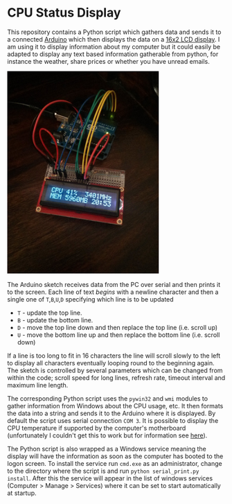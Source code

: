 CPU Status Display
==================

This repository contains a Python script which gathers data and sends it to a connected [Arduino](http://arduino.cc/en/Main/arduinoBoardUno) which then displays the data on a [16x2 LCD display](https://www.sparkfun.com/products/709). I am using it to display information about my computer but it could easily be adapted to display any text based information gatherable from python, for instance the weather, share prices or whether you have unread emails.

<img src="example.jpg" alt="The display in action" style="width: 350px;"/>

The Arduino sketch receives data from the PC over serial and then prints it to the screen. Each line of text *begins* with a newline character and then a single one of `T`,`B`,`U`,`D` specifying which line is to be updated
 * `T` - update the top line.
 * `B` - update the bottom line.
 * `D` - move the top line down and then replace the top line (i.e. scroll up)
 * `U` - move the bottom line up and then replace the bottom line (i.e. scroll down)
 
If a line is too long to fit in 16 characters the line will scroll slowly to the left to display all characters eventually looping round to the beginning again. The sketch is controlled by several parameters which can be changed from within the code; scroll speed for long lines, refresh rate, timeout interval and maximum line length.
 
The corresponding Python script uses the `pywin32` and `wmi` modules to gather information from Windows about the CPU usage, etc. It then formats the data into a string and sends it to the Arduino where it is displayed. By default the script uses serial connection `COM 3`. It is possible to display the CPU temperature if supported by the computer's motherboard (unfortunately I couldn't get this to work but for information see [here](http://stackoverflow.com/questions/10776802/which-python-module-is-used-to-read-cpu-temperature-and-processor-fan-speed-in-w)).
 
The Python script is also wrapped as a Windows service meaning the display will have the information as soon as the computer has booted to the logon screen. To install the service run `cmd.exe` as an administrator, change to the directory where the script is and run `python serial_print.py install`. After this the service will appear in the list of windows services (Computer > Manage > Services) where it can be set to start automatically at startup.